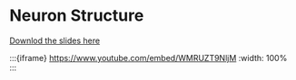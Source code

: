 # Neuron Structure

[Downlod the slides here](W1-V0-structure.pptx)

:::{iframe} https://www.youtube.com/embed/WMRUZT9NljM
:width: 100%
:::
